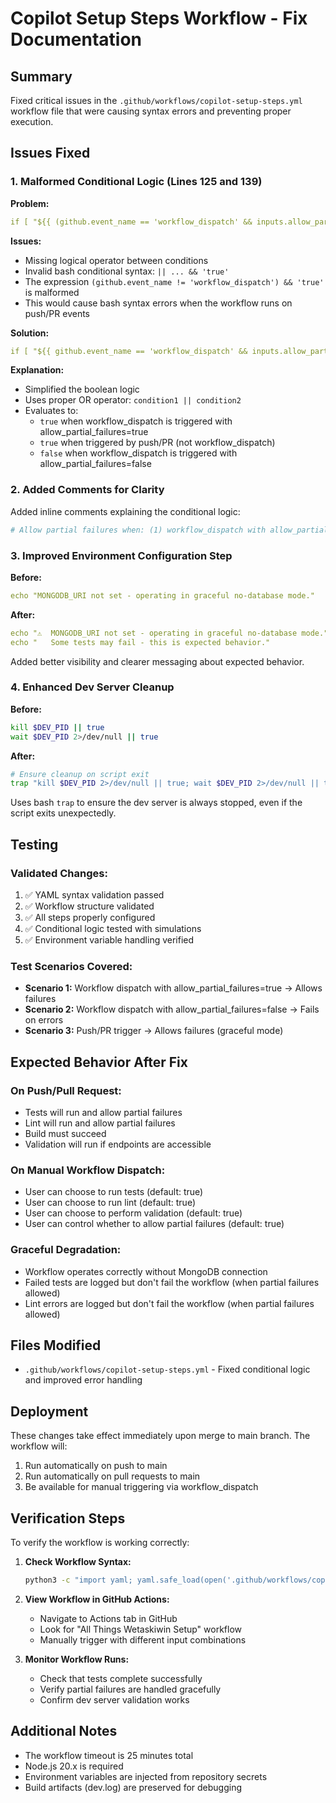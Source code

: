 # Copilot Setup Steps Workflow - Fix Documentation

## Summary
Fixed critical issues in the `.github/workflows/copilot-setup-steps.yml` workflow file that were causing syntax errors and preventing proper execution.

## Issues Fixed

### 1. Malformed Conditional Logic (Lines 125 and 139)

**Problem:**
```yaml
if [ "${{ (github.event_name == 'workflow_dispatch' && inputs.allow_partial_failures == 'true') || (github.event_name != 'workflow_dispatch') && 'true' }}" = "true" ]; then
```

**Issues:**
- Missing logical operator between conditions
- Invalid bash conditional syntax: `|| ... && 'true'`
- The expression `(github.event_name != 'workflow_dispatch') && 'true'` is malformed
- This would cause bash syntax errors when the workflow runs on push/PR events

**Solution:**
```yaml
if [ "${{ github.event_name == 'workflow_dispatch' && inputs.allow_partial_failures == 'true' || github.event_name != 'workflow_dispatch' }}" = "true" ]; then
```

**Explanation:**
- Simplified the boolean logic
- Uses proper OR operator: `condition1 || condition2`
- Evaluates to:
  - `true` when workflow_dispatch is triggered with allow_partial_failures=true
  - `true` when triggered by push/PR (not workflow_dispatch)
  - `false` when workflow_dispatch is triggered with allow_partial_failures=false

### 2. Added Comments for Clarity

Added inline comments explaining the conditional logic:
```yaml
# Allow partial failures when: (1) workflow_dispatch with allow_partial_failures=true, OR (2) on push/PR
```

### 3. Improved Environment Configuration Step

**Before:**
```yaml
echo "MONGODB_URI not set - operating in graceful no-database mode."
```

**After:**
```yaml
echo "⚠️  MONGODB_URI not set - operating in graceful no-database mode."
echo "   Some tests may fail - this is expected behavior."
```

Added better visibility and clearer messaging about expected behavior.

### 4. Enhanced Dev Server Cleanup

**Before:**
```bash
kill $DEV_PID || true
wait $DEV_PID 2>/dev/null || true
```

**After:**
```bash
# Ensure cleanup on script exit
trap "kill $DEV_PID 2>/dev/null || true; wait $DEV_PID 2>/dev/null || true" EXIT
```

Uses bash `trap` to ensure the dev server is always stopped, even if the script exits unexpectedly.

## Testing

### Validated Changes:
1. ✅ YAML syntax validation passed
2. ✅ Workflow structure validated
3. ✅ All steps properly configured
4. ✅ Conditional logic tested with simulations
5. ✅ Environment variable handling verified

### Test Scenarios Covered:
- **Scenario 1:** Workflow dispatch with allow_partial_failures=true → Allows failures
- **Scenario 2:** Workflow dispatch with allow_partial_failures=false → Fails on errors
- **Scenario 3:** Push/PR trigger → Allows failures (graceful mode)

## Expected Behavior After Fix

### On Push/Pull Request:
- Tests will run and allow partial failures
- Lint will run and allow partial failures
- Build must succeed
- Validation will run if endpoints are accessible

### On Manual Workflow Dispatch:
- User can choose to run tests (default: true)
- User can choose to run lint (default: true)
- User can choose to perform validation (default: true)
- User can control whether to allow partial failures (default: true)

### Graceful Degradation:
- Workflow operates correctly without MongoDB connection
- Failed tests are logged but don't fail the workflow (when partial failures allowed)
- Lint errors are logged but don't fail the workflow (when partial failures allowed)

## Files Modified
- `.github/workflows/copilot-setup-steps.yml` - Fixed conditional logic and improved error handling

## Deployment
These changes take effect immediately upon merge to main branch. The workflow will:
1. Run automatically on push to main
2. Run automatically on pull requests to main
3. Be available for manual triggering via workflow_dispatch

## Verification Steps

To verify the workflow is working correctly:

1. **Check Workflow Syntax:**
   ```bash
   python3 -c "import yaml; yaml.safe_load(open('.github/workflows/copilot-setup-steps.yml'))"
   ```

2. **View Workflow in GitHub Actions:**
   - Navigate to Actions tab in GitHub
   - Look for "All Things Wetaskiwin Setup" workflow
   - Manually trigger with different input combinations

3. **Monitor Workflow Runs:**
   - Check that tests complete successfully
   - Verify partial failures are handled gracefully
   - Confirm dev server validation works

## Additional Notes

- The workflow timeout is 25 minutes total
- Node.js 20.x is required
- Environment variables are injected from repository secrets
- Build artifacts (dev.log) are preserved for debugging
